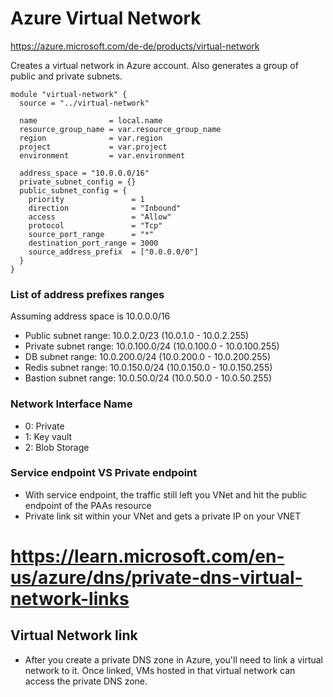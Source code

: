 # Azure Virtual Network

https://azure.microsoft.com/de-de/products/virtual-network

Creates a virtual network in Azure account. Also generates a group of public and private subnets.

```
module "virtual-network" {
  source = "../virtual-network"

  name                = local.name
  resource_group_name = var.resource_group_name
  region              = var.region
  project             = var.project
  environment         = var.environment

  address_space = "10.0.0.0/16"
  private_subnet_config = {}
  public_subnet_config = {
    priority               = 1
    direction              = "Inbound"
    access                 = "Allow"
    protocol               = "Tcp"
    source_port_range      = "*"
    destination_port_range = 3000
    source_address_prefix  = ["0.0.0.0/0"]
  }
}
```

### List of address prefixes ranges
Assuming address space is 10.0.0.0/16
- Public subnet range: 10.0.2.0/23 (10.0.1.0 - 10.0.2.255)
- Private subnet range: 10.0.100.0/24 (10.0.100.0 - 10.0.100.255)
- DB subnet range: 10.0.200.0/24 (10.0.200.0 - 10.0.200.255)
- Redis subnet range: 10.0.150.0/24 (10.0.150.0 - 10.0.150.255)
- Bastion subnet range: 10.0.50.0/24 (10.0.50.0 - 10.0.50.255)

### Network Interface Name
- 0: Private
- 1: Key vault
- 2: Blob Storage

### Service endpoint VS Private endpoint
- With service endpoint, the traffic still left you VNet and hit the public endpoint of the PAAs resource
- Private link sit within your VNet and gets a private IP on your VNET

# https://learn.microsoft.com/en-us/azure/dns/private-dns-virtual-network-links
## Virtual Network link

- After you create a private DNS zone in Azure, you'll need to link a virtual network to it. Once linked, VMs hosted in that virtual network can access the private DNS zone.
